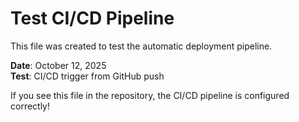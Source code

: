 # Test CI/CD Pipeline

This file was created to test the automatic deployment pipeline.

**Date**: October 12, 2025  
**Test**: CI/CD trigger from GitHub push

If you see this file in the repository, the CI/CD pipeline is configured correctly!

